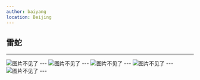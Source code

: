 ```yaml
---
author: baiyang
location: Beijing
---
```


## 雷蛇

---
  <img :src="$withBase('/assets/img/life/wallpaper/blade_studio_series_Phantom_1920x1080.png')" alt="图片不见了">
---
  <img :src="$withBase('/assets/img/life/wallpaper/Chroma-Lair_1920x1080.png')" alt="图片不见了">
---
  <img :src="$withBase('/assets/img/life/wallpaper/Deathadder-10m_1920x1080.jpg')" alt="图片不见了">
---
  <img :src="$withBase('/assets/img/life/wallpaper/Graphite-1920x1080.png')" alt="图片不见了">
---
  <img :src="$withBase('/assets/img/life/wallpaper/Leviathan-1920x1080.png')" alt="图片不见了">
---